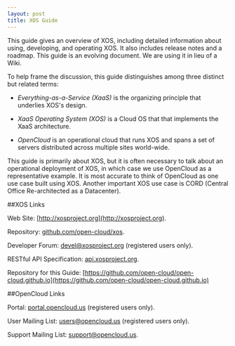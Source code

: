 ```yaml
---
layout: post
title: XOS Guide 
---
```


This guide gives an overview of XOS, including detailed information
about using, developing, and operating XOS. It also includes release
notes and a roadmap. This guide is an evolving document. We are using
it in lieu of a Wiki.

To help frame the discussion, this guide distinguishes among three
distinct but related terms:

* *Everything-as-a-Service (XaaS)* is the organizing principle that
  underlies XOS's design. 

* *XaaS Operating System (XOS)* is a Cloud OS that that implements the
  XaaS architecture.

* *OpenCloud* is an operational cloud that runs XOS and spans a set of
  servers distributed across multiple sites world-wide.

This guide is primarily about XOS, but it is often necessary to talk
about an operational deployment of XOS, in which case we use OpenCloud
as a representative example. It is most accurate to think of OpenCloud
as one use case built using XOS. Another important XOS use case is CORD
(Central Office Re-architected as a Datacenter).

##XOS Links

Web Site: [http://xosproject.org](http://xosproject.org).

Repository: [github.com/open-cloud/xos](https://github.com/open-cloud/xos).

Developer Forum:
[devel@xosproject.org](https://groups.google.com/a/opencloud.us/forum/#!forum/devel)
(registered users only).

RESTful API Specification: [api.xosproject.org](http://api.xosproject.org).

Repository for this Guide: [https://github.com/open-cloud/open-cloud.github.io](https://github.com/open-cloud/open-cloud.github.io)

##OpenCloud Links

Portal: [portal.opencloud.us](http://portal.opencloud.us) (registered
users only).

User Mailing List: <users@opencloud.us> (registered users only).

Support Mailing List: <support@opencloud.us>.
